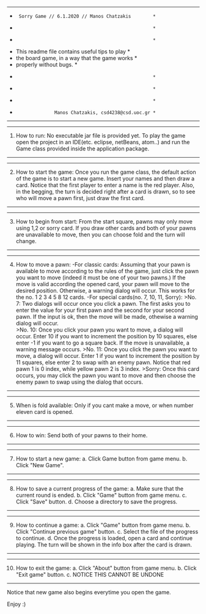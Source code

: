 

*********************************************************
*      Sorry Game // 6.1.2020 // Manos Chatzakis		*
* 														*
*														*
* This readme file contains useful tips to play			*
* the board game, in a way that the game works 			*
* properly without bugs.	          					*
*														*
*														*
*														*
*                   Manos Chatzakis, csd4238@csd.uoc.gr *
*********************************************************


---------------------------------------------------------
1. How to run:
	No executable jar file is provided yet. To play the game
	open the project in an IDE(etc. eclipse, netBeans, atom..)
	and run the Game class provided inside the application package.
---------------------------------------------------------

---------------------------------------------------------
2. How to start the game:
	Once you run the game class, the default action of the game is to start a new game.
	Insert your names and then draw a card.
	Notice that the first player to enter a name is the red player.
	Also, in the begging, the turn is decided right after a card is drawn, so to see who will move a pawn first, just draw the first card.
---------------------------------------------------------

---------------------------------------------------------	
3. How to begin from start:
	From the start square, pawns may only move using 1,2 or sorry card.
	If you draw other cards and both of your pawns are unavailable to move, then you can choose fold and the turn will change.
---------------------------------------------------------

---------------------------------------------------------
4. How to move a pawn:
	-For classic cards:
		Assuming that your pawn is available to move according to the rules of the game, just click the pawn you want to move (indeed it must be one of your two pawns.)
		If the move is valid according the opened card, your pawn will move to the desired position.
		Otherwise, a warning dialog will occur.
		This works for the no. 1 2 3 4 5 8 12 cards.
	-For special cards(no. 7, 10, 11, Sorry):
		>No. 7:
			Two dialogs will occur once you click a pawn. The first asks you to enter the value for your first pawn and the second for your second pawn.
			If the input is ok, then the move will be made, othewise a warning dialog will occur.	
		>No. 10:
			Once you click your pawn you want to move, a dialog will occur. Enter 10 if you want to increment the position by 10 squares, else enter -1 if you want to go a square back. If the move is unavailable, a warning message occurs.
		>No. 11:
			Once you click the pawn you want to move, a dialog will occur. Enter 1 if you want to increment the position by 11 squares, else enter 2 to swap with an enemy pawn.
			Notice that red pawn 1 is 0 index, while yellow pawn 2 is 3 index.
		>Sorry:
			Once this card occurs, you may click the pawn you want to move and then choose the enemy pawn to swap using the dialog that occurs.
---------------------------------------------------------

---------------------------------------------------------
5. When is fold available:
	Only if you cant make a move, or when number eleven card is opened.
---------------------------------------------------------

---------------------------------------------------------
6. How to win:
	Send both of your pawns to their home.
---------------------------------------------------------

---------------------------------------------------------
7. How to start a new game:
	a. Click Game button from game menu.
	b. Click "New Game".
---------------------------------------------------------

---------------------------------------------------------
8. How to save a current progress of the game:
	a. Make sure that the current round is ended.
	b. Click "Game" button from game menu.
	c. Click "Save" button.
	d. Choose a directory to save the progress.
---------------------------------------------------------

---------------------------------------------------------
9. How to continue a game:
	a. Click "Game" button from game menu.
	b. Click "Continue previous game" button.
	c. Select the file of the progress to continue.
	d. Once the progress is loaded, open a card and continue playing. The turn will be shown in the info box after the card is drawn.
---------------------------------------------------------

---------------------------------------------------------
10. How to exit the game:
	a. Click "About" button from game menu.
	b. Click "Exit game" button.
	c. NOTICE THIS CANNOT BE UNDONE
---------------------------------------------------------

Notice that new game also begins everytime you open the game.

Enjoy :)